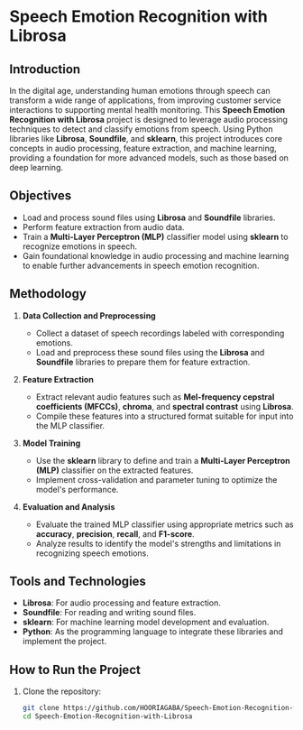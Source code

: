 # Speech Emotion Recognition with Librosa

## Introduction
In the digital age, understanding human emotions through speech can transform a wide range of applications, from improving customer service interactions to supporting mental health monitoring. This **Speech Emotion Recognition with Librosa** project is designed to leverage audio processing techniques to detect and classify emotions from speech. Using Python libraries like **Librosa**, **Soundfile**, and **sklearn**, this project introduces core concepts in audio processing, feature extraction, and machine learning, providing a foundation for more advanced models, such as those based on deep learning.

## Objectives
- Load and process sound files using **Librosa** and **Soundfile** libraries.
- Perform feature extraction from audio data.
- Train a **Multi-Layer Perceptron (MLP)** classifier model using **sklearn** to recognize emotions in speech.
- Gain foundational knowledge in audio processing and machine learning to enable further advancements in speech emotion recognition.

## Methodology
1. **Data Collection and Preprocessing**
   - Collect a dataset of speech recordings labeled with corresponding emotions.
   - Load and preprocess these sound files using the **Librosa** and **Soundfile** libraries to prepare them for feature extraction.

2. **Feature Extraction**
   - Extract relevant audio features such as **Mel-frequency cepstral coefficients (MFCCs)**, **chroma**, and **spectral contrast** using **Librosa**.
   - Compile these features into a structured format suitable for input into the MLP classifier.

3. **Model Training**
   - Use the **sklearn** library to define and train a **Multi-Layer Perceptron (MLP)** classifier on the extracted features.
   - Implement cross-validation and parameter tuning to optimize the model's performance.

4. **Evaluation and Analysis**
   - Evaluate the trained MLP classifier using appropriate metrics such as **accuracy**, **precision**, **recall**, and **F1-score**.
   - Analyze results to identify the model's strengths and limitations in recognizing speech emotions.

## Tools and Technologies
- **Librosa**: For audio processing and feature extraction.
- **Soundfile**: For reading and writing sound files.
- **sklearn**: For machine learning model development and evaluation.
- **Python**: As the programming language to integrate these libraries and implement the project.

## How to Run the Project
1. Clone the repository:
   ```bash
   git clone https://github.com/HOORIAGABA/Speech-Emotion-Recognition-with-Librosa.git
   cd Speech-Emotion-Recognition-with-Librosa
